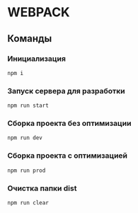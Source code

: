 # WEBPACK
## Команды

### Инициализация
```shell
npm i
```
### Запуск сервера для разработки
```shell
npm run start
```

### Сборка проекта без оптимизации
```shell
npm run dev
```

### Сборка проекта с оптимизацией
```shell
npm run prod
```

### Очистка папки dist
```shell
npm run clear
```
